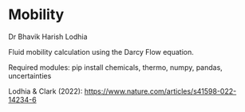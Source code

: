 # Mobility
Dr Bhavik Harish Lodhia

Fluid mobility calculation using the Darcy Flow equation.

Required modules:
pip install chemicals, thermo, numpy, pandas, uncertainties

Lodhia & Clark (2022): https://www.nature.com/articles/s41598-022-14234-6
